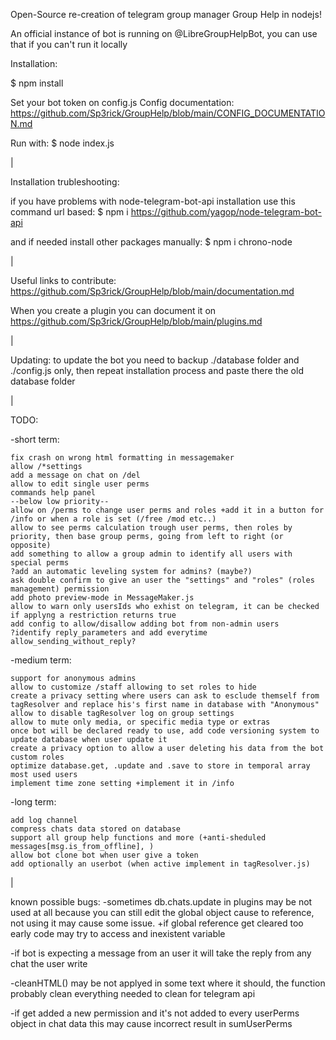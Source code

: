 Open-Source re-creation of telegram group manager Group Help in nodejs!

An official instance of bot is running on @LibreGroupHelpBot, you can use that if you can't run it locally

Installation:

$ npm install

Set your bot token on config.js
Config documentation: https://github.com/Sp3rick/GroupHelp/blob/main/CONFIG_DOCUMENTATION.md

Run with:
$ node index.js

|

Installation trubleshooting:

if you have problems with node-telegram-bot-api installation use this command url based: 
$ npm i https://github.com/yagop/node-telegram-bot-api

and if needed install other packages manually:
$ npm i chrono-node

|

Useful links to contribute:
https://github.com/Sp3rick/GroupHelp/blob/main/documentation.md

When you create a plugin you can document it on https://github.com/Sp3rick/GroupHelp/blob/main/plugins.md

|

Updating: to update the bot you need to backup ./database folder and ./config.js only, then repeat installation process and paste there the old database folder

|

TODO:

-short term:

    fix crash on wrong html formatting in messagemaker
    allow /*settings
    add a message on chat on /del
    allow to edit single user perms
    commands help panel
    --below low priority--
    allow on /perms to change user perms and roles +add it in a button for /info or when a role is set (/free /mod etc..)
    allow to see perms calculation trough user perms, then roles by priority, then base group perms, going from left to right (or opposite)
    add something to allow a group admin to identify all users with special perms
    ?add an automatic leveling system for admins? (maybe?)
    ask double confirm to give an user the "settings" and "roles" (roles management) permission
    add photo preview-mode in MessageMaker.js
    allow to warn only usersIds who exhist on telegram, it can be checked if applyng a restriction returns true
    add config to allow/disallow adding bot from non-admin users
    ?identify reply_parameters and add everytime allow_sending_without_reply?

-medium term:

    support for anonymous admins
    allow to customize /staff allowing to set roles to hide
    create a privacy setting where users can ask to esclude themself from tagResolver and replace his's first name in database with "Anonymous"
    allow to disable tagResolver log on group settings
    allow to mute only media, or specific media type or extras
    once bot will be declared ready to use, add code versioning system to update database when user update it
    create a privacy option to allow a user deleting his data from the bot
    custom roles
    optimize database.get, .update and .save to store in temporal array most used users
    implement time zone setting +implement it in /info

-long  term:

    add log channel
    compress chats data stored on database
    support all group help functions and more (+anti-sheduled messages[msg.is_from_offline], )
    allow bot clone bot when user give a token
    add optionally an userbot (when active implement in tagResolver.js)

|

known possible bugs:
-sometimes db.chats.update in plugins may be not used at all because you can still edit the global object cause to reference, not using it may cause some issue. +if global reference get cleared too early code may try to access and inexistent variable

-if bot is expecting a message from an user it will take the reply from any chat the user write

-cleanHTML() may be not applyed in some text where it should, the function probably clean everything needed to clean for telegram api

-if get added a new permission and it's not added to every userPerms object in chat data this may cause incorrect result in sumUserPerms
